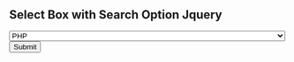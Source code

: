 <html lang="en">
<head>
    <title>Jquery Chosen - Select Box with Search Option</title>  
    <link rel="stylesheet" href="https://cdnjs.cloudflare.com/ajax/libs/chosen/1.5.1/chosen.min.css">
    <script src="http://ajax.googleapis.com/ajax/libs/jquery/1.9.1/jquery.js"></script>
    <script src="https://cdnjs.cloudflare.com/ajax/libs/chosen/1.5.1/chosen.jquery.min.js"></script>
</head>
<body>

<form method="post" action="#">
<div style="width:520px;margin:0px auto;margin-top:30px;">
  <h2>Select Box with Search Option Jquery</h2>
  <select name="selected" class="chosen" style="width:500px;" >
  <option value="1">PHP</option>
  <option value="2">PHP Array</option>
  <option value="3">PHP Object</option>
  <option value="4">PHP Wiki</option>
  <option value="5">PHP Variable</option>
  <option value="6">Java</option>
  <option value="7">C</option>
  <option value="8">C++</option>
  </select>
  <input type="submit" name="submit">
</div>
</form>

<script type="text/javascript">
      $(".chosen").chosen();
</script>


</body>
</html>
